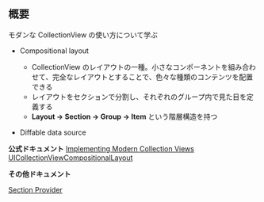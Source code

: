 ## 概要

モダンな CollectionView の使い方について学ぶ

* Compositional layout
    - CollectionView のレイアウトの一種。小さなコンポーネントを組み合わせて、完全なレイアウトとすることで、色々な種類のコンテンツを配置できる
    - レイアウトをセクションで分割し、それぞれのグループ内で見た目を定義する
    - **Layout -> Section -> Group -> Item** という階層構造を持つ

* Diffable data source

**公式ドキュメント**
[Implementing Modern Collection Views](https://developer.apple.com/documentation/uikit/views_and_controls/collection_views/implementing_modern_collection_views)
[UICollectionViewCompositionalLayout](https://developer.apple.com/documentation/uikit/uicollectionviewcompositionallayout)

**その他ドキュメント**

[Section Provider](https://lickability.com/blog/getting-started-with-uicollectionviewcompositionallayout/#section-provider)
